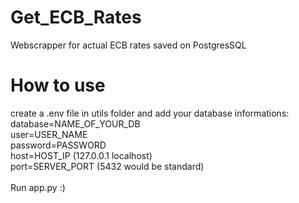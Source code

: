 # Get_ECB_Rates
Webscrapper for actual ECB rates saved on PostgresSQL


# How to use

create a .env file in utils folder and add your database informations:
<br />
database=NAME_OF_YOUR_DB<br />
user=USER_NAME<br />
password=PASSWORD<br />
host=HOST_IP (127.0.0.1 localhost)<br />
port=SERVER_PORT (5432 would be standard)<br />
<br />
Run app.py :)
